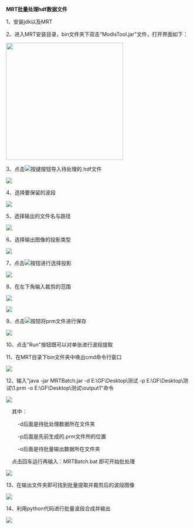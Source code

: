 **MRT批量处理hdf数据文件**

1、安装jdk以及MRT

2、进入MRT安装目录，bin文件夹下双击“ModisTool.jar"文件，打开界面如下：

<img src="https://mmbiz.qpic.cn/mmbiz_png/s10FkKtzXayg3Wopb0cU1vELQvwkeiaaA47BWCunicqJZxt2pstmTMG7X6ic0xG3HVjHFwFk2icK1fKMCTsUjtAUqw/640?wx_fmt=png" title="" alt="" width="319">

3、点击![](C:\Users\GF\AppData\Roaming\marktext\images\2025-05-04-11-32-46-image.png)按键按钮导入待处理的.hdf文件

![](C:\Users\GF\AppData\Roaming\marktext\images\2025-05-04-11-32-19-image.png)

4、选择要保留的波段

![](C:\Users\GF\AppData\Roaming\marktext\images\2025-05-04-11-34-59-image.png)

5、选择输出的文件名与路径

![](C:\Users\GF\AppData\Roaming\marktext\images\2025-05-04-11-37-38-image.png)

6、选择输出图像的投影类型

![](C:\Users\GF\AppData\Roaming\marktext\images\2025-05-04-11-38-37-image.png)

7、点击![](C:\Users\GF\AppData\Roaming\marktext\images\2025-05-04-11-39-13-image.png)按钮进行选择投影

![](C:\Users\GF\AppData\Roaming\marktext\images\2025-05-04-11-40-29-image.png)

8、在左下角输入裁剪的范围

![](C:\Users\GF\AppData\Roaming\marktext\images\2025-05-04-11-41-39-image.png)

![](C:\Users\GF\AppData\Roaming\marktext\images\2025-05-04-11-46-34-image.png)

9、点击![](C:\Users\GF\AppData\Roaming\marktext\images\2025-05-04-11-46-01-image.png)按钮将prm文件进行保存

![](C:\Users\GF\AppData\Roaming\marktext\images\2025-05-04-11-45-39-image.png)

10、点击"Run"按钮既可以对单张进行波段提取

11、在MRT目录下bin文件夹中唤出cmd命令行窗口

![](C:\Users\GF\AppData\Roaming\marktext\images\2025-05-04-11-54-20-image.png)

12、输入"java -jar MRTBatch.jar -d E:\GF\Desktop\测试 -p E:\GF\Desktop\测试\1.prm -o E:\GF\Desktop\测试\output1"命令

![](C:\Users\GF\AppData\Roaming\marktext\images\2025-05-04-11-52-15-image.png)

    其中：

        -d后面是待批处理数据所在文件夹

        -p后面是先前生成的.prm文件所的位置

        -o后面是待批量输出数据所在文件夹

    点击回车运行再输入：MRTBatch.bat 即可开始批处理

![](C:\Users\GF\AppData\Roaming\marktext\images\2025-05-04-11-56-13-image.png)

13、在输出文件夹即可找到批量提取并裁剪后的波段图像

![](C:\Users\GF\AppData\Roaming\marktext\images\2025-05-04-11-57-21-image.png)

14、利用python代码进行批量波段合成并输出

![](C:\Users\GF\AppData\Roaming\marktext\images\2025-05-04-12-01-25-image.png)
